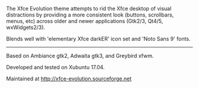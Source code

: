 The Xfce Evolution theme attempts to rid the Xfce desktop of visual distractions by providing a more consistent look (buttons, scrollbars, menus, etc) across older and newer applications (Gtk2/3, Qt4/5, wxWidgets2/3).

Blends well with 'elementary Xfce darkER' icon set and 'Noto Sans 9' fonts.

-------
Based on Ambiance gtk2, Adwaita gtk3, and Greybird xfwm.

Developed and tested on Xubuntu 17.04.

Maintained at http://xfce-evolution.sourceforge.net
